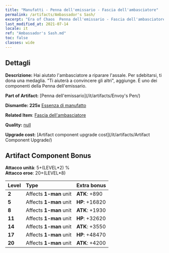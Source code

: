 ```yaml
---
title: "Manufatti - Penna dell'emissario - Fascia dell'ambasciatore"
permalink: /artifacts/Ambassador's Sash/
excerpt: "Era of Chaos  Penna dell'emissario - Fascia dell'ambasciatore. Hai aiutato l'ambasciatore a riparare l'assale. Per sdebitarsi, ti dona una medaglia. \"Ti aiuterà a convincere gli altri\", aggiunge. È uno dei componenti della Penna dell'emissario."
last_modified_at: 2021-07-14
locale: it
ref: "Ambassador's Sash.md"
toc: false
classes: wide
---
```




## Dettagli

 **Descrizione:** Hai aiutato l'ambasciatore a riparare l'assale. Per sdebitarsi, ti dona una medaglia. \"Ti aiuterà a convincere gli altri\", aggiunge. È uno dei componenti della Penna dell'emissario.

 **Part of Artifact:** [Penna dell'emissario](/it/artifacts/Envoy's Pen/)

 **Dismantle: 225x** [Essenza di manufatto](/ItemsIT/con_905/)

 **Related Item**: [Fascia dell'ambasciatore](/it/Items/art_2154/)

 **Quality:** [null](/it/artifacts/null/)

 **Upgrade cost:** [Artifact component upgrade cost](/it/artifacts/Artifact Component Upgrade/)

## Artifact Component Bonus

  **Attacco unità**: 5+(LEVEL\*2) %<br/>**Attacco eroe**: 20+(LEVEL\*8)

  |  Level  | Type |    Extra bonus  | 
  |:--------|:-----|:----------------| 
  | **2** | Affects **1-man** unit | **ATK**: +890 | 
  | **5** | Affects **1-man** unit | **HP**: +16820 | 
  | **8** | Affects **1-man** unit | **ATK**: +1930 | 
  | **11** | Affects **1-man** unit | **HP**: +32620 | 
  | **14** | Affects **1-man** unit | **ATK**: +3550 | 
  | **17** | Affects **1-man** unit | **HP**: +48470 | 
  | **20** | Affects **1-man** unit | **ATK**: +4200 | 
